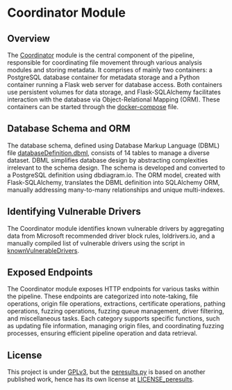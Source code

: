 # Coordinator Module
## Overview
The [Coordinator](./coordinator.py) module is the central component of the pipeline, responsible for coordinating file movement through various analysis modules and storing metadata. It comprises of mainly two containers: a PostgreSQL database container for metadata storage and a Python container running a Flask web server for database access.
Both containers use persistent volumes for data storage, and Flask-SQLAlchemy facilitates interaction with the database via Object-Relational Mapping (ORM).
These containers can be started through the [docker-compose](./docker-compose.yml) file.

## Database Schema and ORM
The database schema, defined using Database Markup Language (DBML) file [databaseDefinition.dbml](./databaseDefinition.dbml), consists of 14 tables to manage a diverse dataset.
DBML simplifies database design by abstracting complexities irrelevant to the schema design. The schema is developed and converted to a PostgreSQL definition using dbdiagram.io.
The ORM model, created with Flask-SQLAlchemy, translates the DBML definition into SQLAlchemy ORM, manually addressing many-to-many relationships and unique multi-indexes.

## Identifying Vulnerable Drivers
The Coordinator module identifies known vulnerable drivers by aggregating data from Microsoft recommended driver block rules, loldrivers.io, and a manually compiled list of vulnerable drivers using the script in [knownVulnerableDrivers](./knownVulnerableDrivers/).

## Exposed Endpoints
The Coordinator module exposes HTTP endpoints for various tasks within the pipeline. These endpoints are categorized into note-taking, file operations, origin file operations, extractions, certificate operations, pathing operations, fuzzing operations, fuzzing queue management, driver filtering, and miscellaneous tasks. Each category supports specific functions, such as updating file information, managing origin files, and coordinating fuzzing processes, ensuring efficient pipeline operation and data retrieval.

## License
This project is under [GPLv3](../../LICENSE), but the [peresults.py](./peresults.py) is based on another published work, hence has its own license at [LICENSE_peresults](./LICENSE_peresults).